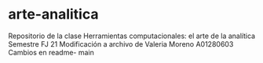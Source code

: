 # arte-analitica
Repositorio de la clase Herramientas computacionales: el arte de la analítica  Semestre FJ 21
Modificación a archivo de Valeria Moreno
A01280603
Cambios en readme- main

